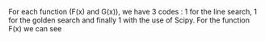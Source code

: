 For each function (F(x) and G(x)), we have 3 codes : 1 for the line search, 1 for the golden search and finally 1 with the use of Scipy. 
For the function F(x) we can see 

